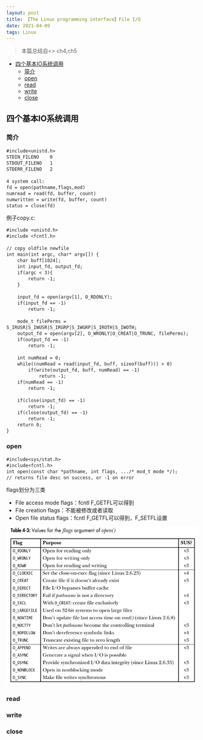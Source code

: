 ```yaml
---
layout: post
title: 【The Linux programming interface】File I/O
date: 2021-04-09
tags: Linux
---
```


>本篇总结自<<The Linux programming interface a Linux and UNIX system programming handbook by Michael Kerrisk>> ch4,ch5
<!-- TOC -->

- [四个基本IO系统调用](#四个基本io系统调用)
  - [简介](#简介)
  - [open](#open)
  - [read](#read)
  - [write](#write)
  - [close](#close)

<!-- /TOC -->
## 四个基本IO系统调用

### 简介

```
#include<unistd.h>
STDIN_FILENO    0
STDOUT_FILENO   1
STDERR_FILENO   2

4 system call:
fd = open(pathname,flags,mod)
numread = read(fd, buffer, count)
numwritten = write(fd, buffer, count)
status = close(fd)
```

例子copy.c:
```
#include <unistd.h>
#include <fcntl.h>

// copy oldfile newfile
int main(int argc, char* argv[]) {
    char buff[1024];
    int input_fd, output_fd;
    if(argc < 3){
        return -1;
    }
    
    input_fd = open(argv[1], O_RDONLY);
    if(input_fd == -1)
        return -1;
    
    mode_t filePerms = S_IRUSR|S_IWUSR|S_IRGRP|S_IWGRP|S_IROTH|S_IWOTH;
    output_fd = open(argv[2], O_WRONLY|O_CREAT|O_TRUNC, filePerms);
    if(output_fd == -1)
        return -1;

    int numRead = 0;
    while((numRead = read(input_fd, buff, sizeof(buff))) > 0)
        if(write(output_fd, buff, numRead) == -1)
            return -1;
    if(numRead == -1)
        return -1;

    if(close(input_fd) == -1)
        return -1;
    if(close(output_fd) == -1)
        return -1;
    return 0;
}
```

### open

```
#include<sys/stat.h>
#include<fcntl.h>
int open(const char *pathname, int flags, .../* mod_t mode */);
// returns file desc on success, or -1 on error
```

flags划分为三类
- File access mode flags：fcntl F_GETFL可以得到
- File creation flags：不能被修改或者读取
- Open file status flags：fcntl F_GETFL可以得到，F_SETFL设置

![LinuxProgrammingInterface-FIO-001](/assets/images/LinuxProgrammingInterface-FIO-001.jpg)

### read

### write

### close

